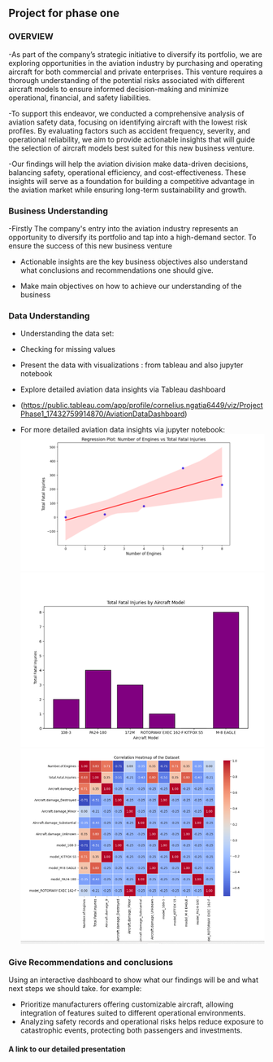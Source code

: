 ## Project for phase one

### OVERVIEW

-As part of the company’s strategic initiative to diversify its portfolio, we are exploring opportunities in the aviation industry by purchasing and operating aircraft for both commercial and private enterprises. This venture requires a thorough understanding of the potential risks associated with different aircraft models to ensure informed decision-making and minimize operational, financial, and safety liabilities.

-To support this endeavor, we conducted a comprehensive analysis of aviation safety data, focusing on identifying aircraft with the lowest risk profiles. By evaluating factors such as accident frequency, severity, and operational reliability, we aim to provide actionable insights that will guide the selection of aircraft models best suited for this new business venture.

-Our findings will help the aviation division make data-driven decisions, balancing safety, operational efficiency, and cost-effectiveness. These insights will serve as a foundation for building a competitive advantage in the aviation market while ensuring long-term sustainability and growth.

 ### Business Understanding
  -Firstly The company's entry into the aviation industry represents an opportunity to diversify its portfolio and tap into a high-demand sector. To ensure the success of this new business venture
  
  - Actionable insights are the key business objectives also understand what conclusions and recommendations one should give.
    
  - Make main objectives on how to achieve our understanding of the business

### Data Understanding 
- Understanding the data set:
  
- Checking for missing values

 - Present the data with visualizations : from tableau and also jupyter notebook
 - Explore detailed aviation data insights via  Tableau dashboard 
 - (https://public.tableau.com/app/profile/cornelius.ngatia6449/viz/ProjectPhase1_17432759914870/AviationDataDashboard)
 - For more detailed aviation data insights via  jupyter notebook:
![image alt](https://github.com/Cornelius-ngatia/dsc-phase-1-project-v3/blob/4665b1fcb135cf8aa1dc337781f1cb4a1b5847f5/Regression%20plot.png)
![image alt](https://github.com/Cornelius-ngatia/dsc-phase-1-project-v3/blob/606b642166142905b6de4d79a5693ec162d69605/Box%20plot%20.png)
![image alt](https://github.com/Cornelius-ngatia/dsc-phase-1-project-v3/blob/5cb6cf46c684685dffb9d4fbc438babb82030901/Screenshot%202025-03-30%20095857.png)

### Give Recommendations and conclusions
Using an interactive dashboard to show what our findings will be and what next steps we should take.
for example:
- Prioritize manufacturers offering customizable aircraft, allowing integration of features suited
to different operational environments.
- Analyzing safety records and operational risks helps reduce exposure to catastrophic events,
protecting both passengers and investments.
#### A link to our detailed presentation

